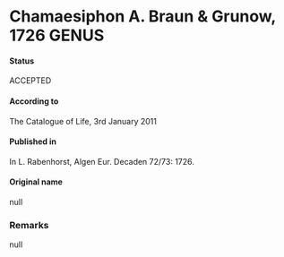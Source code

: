 # Chamaesiphon A. Braun & Grunow, 1726 GENUS

#### Status
ACCEPTED

#### According to
The Catalogue of Life, 3rd January 2011

#### Published in
In L. Rabenhorst, Algen Eur. Decaden 72/73: 1726.

#### Original name
null

### Remarks
null